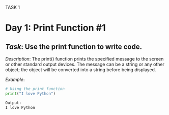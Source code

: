 TASK 1

# Day 1: Print Function #1
## *Task*: Use the print function to write code.

*Description*:
The print() function prints the specified message to the screen or other standard output devices. The message can be a string or any other object; the object will be converted into a string before being displayed.

*Example*:
```python
# Using the print function
print("I love Python")

Output: 
I love Python

